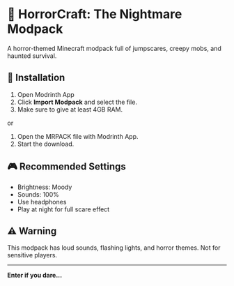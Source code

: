# 👻 HorrorCraft: The Nightmare Modpack

A horror-themed Minecraft modpack full of jumpscares, creepy mobs, and haunted survival.

## 🔧 Installation

1. Open Modrinth App
2. Click **Import Modpack** and select the file.  
3. Make sure to give at least 4GB RAM.

or

1. Open the MRPACK file with Modrinth App.
2. Start the download.

## 🎮 Recommended Settings

- Brightness: Moody  
- Sounds: 100%  
- Use headphones  
- Play at night for full scare effect

## ⚠️ Warning

This modpack has loud sounds, flashing lights, and horror themes. Not for sensitive players.

---

**Enter if you dare...**
